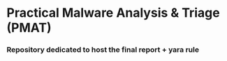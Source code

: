 # Practical Malware Analysis & Triage (PMAT) 

### Repository dedicated to host the final report + yara rule 

